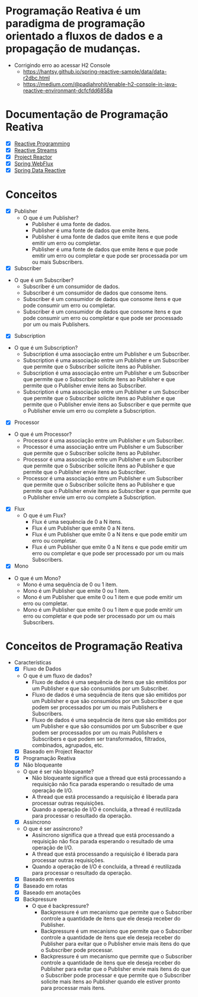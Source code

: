 # Programação Reativa é um paradigma de programação orientado a fluxos de dados e a propagação de mudanças.

- Corrigindo erro ao acessar H2 Console
  - https://hantsy.github.io/spring-reactive-sample/data/data-r2dbc.html
  - https://medium.com/@padiahrohit/enable-h2-console-in-java-reactive-environmant-dcfcfdd6858a

# Documentação de Programação Reativa
 - [x] [Reactive Programming](https://en.wikipedia.org/wiki/Reactive_programming)
 - [x] [Reactive Streams](https://www.reactive-streams.org/)
 - [x] [Project Reactor](https://projectreactor.io/)
 - [x] [Spring WebFlux](https://docs.spring.io/spring-framework/docs/current/reference/html/web-reactive.html)
 - [x] [Spring Data Reactive](https://docs.spring.io/spring-data/mongodb/docs/current/reference/html/#mongo.reactive)

# Conceitos
- [x] Publisher
  - O que é um Publisher?
    - Publisher é uma fonte de dados.
    - Publisher é uma fonte de dados que emite itens.
    - Publisher é uma fonte de dados que emite itens e que pode emitir um erro ou completar.
    - Publisher é uma fonte de dados que emite itens e que pode emitir um erro ou completar e que pode ser processada por um ou mais Subscribers. 
- [x] Subscriber
 - O que é um Subscriber?
   - Subscriber é um consumidor de dados.
   - Subscriber é um consumidor de dados que consome itens.
   - Subscriber é um consumidor de dados que consome itens e que pode consumir um erro ou completar.
   - Subscriber é um consumidor de dados que consome itens e que pode consumir um erro ou completar e que pode ser processado por um ou mais Publishers. 
- [x] Subscription
 - O que é um Subscription?
   - Subscription é uma associação entre um Publisher e um Subscriber.
   - Subscription é uma associação entre um Publisher e um Subscriber que permite que o Subscriber solicite itens ao Publisher.
   - Subscription é uma associação entre um Publisher e um Subscriber que permite que o Subscriber solicite itens ao Publisher e que permite que o Publisher envie itens ao Subscriber.
   - Subscription é uma associação entre um Publisher e um Subscriber que permite que o Subscriber solicite itens ao Publisher e que permite que o Publisher envie itens ao Subscriber e que permite que o Publisher envie um erro ou complete a Subscription. 
- [x] Processor
 - O que é um Processor?
   - Processor é uma associação entre um Publisher e um Subscriber.
   - Processor é uma associação entre um Publisher e um Subscriber que permite que o Subscriber solicite itens ao Publisher.
   - Processor é uma associação entre um Publisher e um Subscriber que permite que o Subscriber solicite itens ao Publisher e que permite que o Publisher envie itens ao Subscriber.
   - Processor é uma associação entre um Publisher e um Subscriber que permite que o Subscriber solicite itens ao Publisher e que permite que o Publisher envie itens ao Subscriber e que permite que o Publisher envie um erro ou complete a Subscription. 
- [x] Flux
  - O que é um Flux?
    - Flux é uma sequência de 0 a N itens.
    - Flux é um Publisher que emite 0 a N itens.
    - Flux é um Publisher que emite 0 a N itens e que pode emitir um erro ou completar.
    - Flux é um Publisher que emite 0 a N itens e que pode emitir um erro ou completar e que pode ser processado por um ou mais Subscribers. 
- [x] Mono
 - O que é um Mono?
   - Mono é uma sequência de 0 ou 1 item.
   - Mono é um Publisher que emite 0 ou 1 item.
   - Mono é um Publisher que emite 0 ou 1 item e que pode emitir um erro ou completar.
   - Mono é um Publisher que emite 0 ou 1 item e que pode emitir um erro ou completar e que pode ser processado por um ou mais Subscribers. 


# Conceitos de Programação Reativa
 - Características
   - [x] Fluxo de Dados
    - O que é um fluxo de dados?
      - Fluxo de dados é uma sequência de itens que são emitidos por um Publisher e que são consumidos por um Subscriber.
      - Fluxo de dados é uma sequência de itens que são emitidos por um Publisher e que são consumidos por um Subscriber e que podem ser processados por um ou mais Publishers e Subscribers.
      - Fluxo de dados é uma sequência de itens que são emitidos por um Publisher e que são consumidos por um Subscriber e que podem ser processados por um ou mais Publishers e Subscribers e que podem ser transformados, filtrados, combinados, agrupados, etc. 
   - [x] Baseado em Project Reactor
   - [x] Programação Reativa
   - [x] Não bloqueante
    - O que é ser não bloqueante?
      - Não bloqueante significa que a thread que está processando a requisição não fica parada esperando o resultado de uma operação de I/O.
      - A thread que está processando a requisição é liberada para processar outras requisições.
      - Quando a operação de I/O é concluída, a thread é reutilizada para processar o resultado da operação.
   - [x] Assíncrono
    - O que é ser assíncrono?
      - Assíncrono significa que a thread que está processando a requisição não fica parada esperando o resultado de uma operação de I/O.
      - A thread que está processando a requisição é liberada para processar outras requisições.
      - Quando a operação de I/O é concluída, a thread é reutilizada para processar o resultado da operação. 
   - [x] Baseado em eventos
   - [x] Baseado em rotas
   - [x] Baseado em anotações
   - [x] Backpressure
     - O que é backpressure?
       - Backpressure é um mecanismo que permite que o Subscriber controle a quantidade de itens que ele deseja receber do Publisher.
       - Backpressure é um mecanismo que permite que o Subscriber controle a quantidade de itens que ele deseja receber do Publisher para evitar que o Publisher envie mais itens do que o Subscriber pode processar.
       - Backpressure é um mecanismo que permite que o Subscriber controle a quantidade de itens que ele deseja receber do Publisher para evitar que o Publisher envie mais itens do que o Subscriber pode processar e que permite que o Subscriber solicite mais itens ao Publisher quando ele estiver pronto para processar mais itens. 

